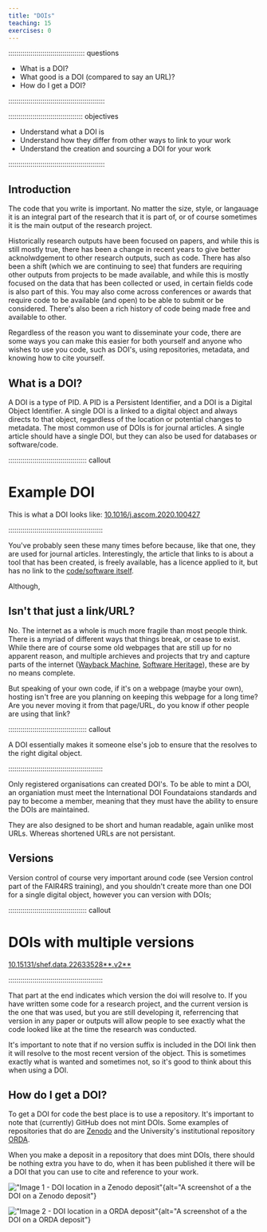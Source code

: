 ```yaml
---
title: "DOIs"
teaching: 15
exercises: 0
---
```


:::::::::::::::::::::::::::::::::::::: questions 

- What is a DOI?
- What good is a DOI (compared to say an URL)?
- How do I get a DOI?

::::::::::::::::::::::::::::::::::::::::::::::::

::::::::::::::::::::::::::::::::::::: objectives

- Understand what a DOI is
- Understand how they differ from other ways to link to your work
- Understand the creation and sourcing a DOI for your work

::::::::::::::::::::::::::::::::::::::::::::::::

## Introduction

The code that you write is important. No matter the size, style, or langauage it is an integral part of the research that it is part of, or of course sometimes it is the main output of the research project.

Historically research outputs have been focused on papers, and while this is still mostly true, there has been a change in recent years to give better acknolwdgement to other research outputs, such as code. There has also been a shift (which we are continuing to see) that funders are requiring other outputs from projects to be made available, and while this is mostly focused on the data that has been collected or used, in certain fields code is also part of this. You may also come across conferences or awards that require code to be available (and open) to be able to submit or be considered. There's also been a rich history of code being made free and available to other.

Regardless of the reason you want to disseminate your code, there are some ways you can make this easier for both yourself and anyone who wishes to use you code, such as DOI's, using repositories, metadata, and knowing how to cite yourself.

## What is a DOI?

A DOI is a type of PID. A PID is a Persistent Identifier, and a DOI is a Digital Object Identifier. A single DOI is a linked to a digital object and always directs to that object, regardless of the location or potential changes to metadata. The most common use of DOIs is for journal articles. A single article should have a single DOI, but they can also be used for databases or software/code.


::::::::::::::::::::::::::::::::::::::: callout

# Example DOI

This is what a DOI looks like:  [10.1016/j.ascom.2020.100427](https://doi.org/10.1016/j.ascom.2020.100427)

:::::::::::::::::::::::::::::::::::::::::::::::

You've probably seen these many times before because, like that one, they are used for journal articles. Interestingly, the article that links to is about a tool that has been created, is freely available, has a licence applied to it, but has no link to the [code/software itself](https://github.com/astrom-tom/SPARTAN).

Although, 

## Isn't that just a link/URL?

No. The internet as a whole is much more fragile than most people think. There is a myriad of different ways that things break, or cease to exist. While there are of course some old webpages that are still up for no apparent reason, and multiple archieves and projects that try and capture parts of the internet ([Wayback Machine](https://web.archive.org/), [Software Heritage](https://www.softwareheritage.org/)), these are by no means complete.

But speaking of your own code, if it's on a webpage (maybe your own), hosting isn't free are you planning on keeping this webpage for a long time? Are you never moving it from that page/URL, do you know if other people are using that link?

::::::::::::::::::::::::::::::::::::::: callout

A DOI essentially makes it someone else's job to ensure that the resolves to the right digital object.

:::::::::::::::::::::::::::::::::::::::::::::::

Only registered organisations can created DOI's. To be able to mint a DOI, an organiation must meet the International DOI Foundataions standards and pay to become a member, meaning that they must have the ability to ensure the DOIs are maintained.

They are also designed to be short and human readable, again unlike most URLs. Whereas shortened URLs are not persistant.

## Versions

Version control of course very important around code (see Version control part of the FAIR4RS training), and you shouldn't create more than one DOI for a single digital object, however you can version with DOIs;

::::::::::::::::::::::::::::::::::::::: callout
# DOIs with multiple versions

[10.15131/shef.data.22633528**.v2**](https://doi.org/10.15131/shef.data.22633528.v2)

:::::::::::::::::::::::::::::::::::::::::::::::

That part at the end indicates which version the doi will resolve to. If you have written some code for a research project, and the current version is the one that was used, but you are still developing it, referrencing that version in any paper or outputs will allow people to see exactly what the code looked like at the time the research was conducted.

It's important to note that if no version suffix is included in the DOI link then it will resolve to the most recent version of the object. This is sometimes exactly what is wanted and sometimes not, so it's good to think about this when using a DOI.

## How do I get a DOI?

To get a DOI for code the best place is to use a repository. It's important to note that (currently) GitHub does not mint DOIs. Some examples of repositories that do are [Zenodo](https://about.zenodo.org) and the University's institutional repository [ORDA](https://orda.shef.ac.uk).

When you make a deposit in a repository that does mint DOIs, there should be nothing extra you have to do, when it has been published it there will be a DOI that you can use to cite and reference to your work.

!["Image 1 - DOI location in a Zenodo deposit"](images/FAIR4RS_Zenodo_doi_image.PNG){alt="A screenshot of a the DOI on a Zenodo deposit"}


!["Image 2 - DOI location in a ORDA deposit"](images/FAIR4RS_ORDA_doi_image.PNG){alt="A screenshot of a the DOI on a ORDA deposit"}


